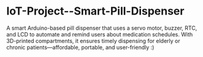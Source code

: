 # IoT-Project--Smart-Pill-Dispenser
A smart Arduino-based pill dispenser that uses a servo motor, buzzer, RTC, and LCD to automate and remind users about medication schedules. With 3D-printed compartments, it ensures timely dispensing for elderly or chronic patients—affordable, portable, and user-friendly :)
